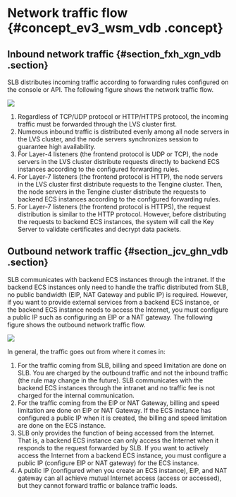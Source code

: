 # Network traffic flow {#concept_ev3_wsm_vdb .concept}

## Inbound network traffic {#section_fxh_xgn_vdb .section}

SLB distributes incoming traffic according to forwarding rules configured on the console or API. The following figure shows the network traffic flow.

![](http://static-aliyun-doc.oss-cn-hangzhou.aliyuncs.com/assets/img/4114/2333_en-US.png)

1.  Regardless of TCP/UDP protocol or HTTP/HTTPS protocol, the incoming traffic must be forwarded through the LVS cluster first.
2.  Numerous inbound traffic is distributed evenly among all node servers in the LVS cluster, and the node servers synchronizes session to guarantee high availability.
3.  For Layer-4 listeners \(the frontend protocol is UDP or TCP\), the node servers in the LVS cluster distribute requests directly to backend ECS instances according to the configured forwarding rules.
4.  For Layer-7 listeners \(the frontend protocol is HTTP\), the node servers in the LVS cluster first distribute requests to the Tengine cluster. Then, the node servers in the Tengine cluster distribute the requests to backend ECS instances according to the configured forwarding rules.
5.  For Layer-7 listeners \(the frontend protocol is HTTPS\), the request distribution is similar to the HTTP protocol. However, before distributing the requests to backend ECS instances, the system will call the Key Server to validate certificates and decrypt data packets.

## Outbound network traffic {#section_jcv_ghn_vdb .section}

SLB communicates with backend ECS instances through the intranet. If the backend ECS instances only need to handle the traffic distributed from SLB, no public bandwidth \(EIP, NAT Gateway and public IP\) is required. However, if you want to provide external services from a backend ECS instance, or the backend ECS instance needs to access the Internet, you must configure a public IP such as configuring an EIP or a NAT gateway. The following figure shows the outbound network traffic flow.

![](http://static-aliyun-doc.oss-cn-hangzhou.aliyuncs.com/assets/img/4114/2335_en-US.png)

In general, the traffic goes out from where it comes in:

1.  For the traffic coming from SLB, billing and speed limitation are done on SLB. You are charged by the outbound traffic and not the inbound traffic \(the rule may change in the future\). SLB communicates with the backend ECS instances through the intranet and no traffic fee is not charged for the internal communication.
2.  For the traffic coming from the EIP or NAT Gateway, billing and speed limitation are done on EIP or NAT Gateway. If the ECS instance has configured a public IP when it is created, the billing and speed limitation are done on the ECS instance.
3.  SLB only provides the function of being accessed from the Internet. That is, a backend ECS instance can only access the Internet when it responds to the request forwarded by SLB. If you want to actively access the Internet from a backend ECS instance, you must configure a public IP \(configure EIP or NAT gateway\) for the ECS instance.
4.  A public IP \(configured when you create an ECS instance\), EIP, and NAT gateway can all achieve mutual Internet access \(access or accessed\), but they cannot forward traffic or balance traffic loads.

